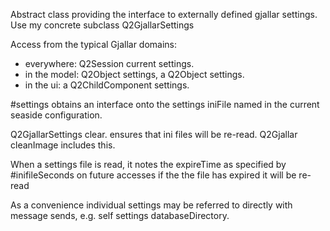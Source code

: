 Abstract class providing the interface to externally defined gjallar settings.
Use my concrete subclass Q2GjallarSettings

Access from the typical Gjallar domains:
- everywhere: Q2Session current settings.
- in the model: Q2Object settings, a Q2Object settings.
- in the ui: a Q2ChildComponent settings.

#settings obtains an interface onto the settings iniFile named in the current seaside configuration.

Q2GjallarSettings clear. ensures that ini files will be re-read.
Q2Gjallar cleanImage includes this.

When a settings file is read, it notes the expireTime as specified by #inifileSeconds
on future accesses if the the file has expired it will be re-read

As a convenience individual settings may be referred to directly with message sends, e.g.
self settings databaseDirectory.
